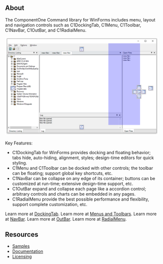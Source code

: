 ## About

The ComponentOne Command library for WinForms includes menu, layout and navigation controls such as C1DockingTab, C1Menu, C1Toolbar, C1NavBar, C1OutBar,  and C1RadialMenu.

![WinForms C1Command Control](https://raw.githubusercontent.com/GrapeCity/ComponentOne-WinForms-Samples/5dc3e2e0e9fe814b46a65929a54f662f431980d7/NetFramework/Command/WinForms_Command.png "WinForms C1Command")

Key Features:

* C1DockingTab for WinForms provides docking and floating behavior; tabs hide, auto-hiding, alignment, styles; design-time editors for quick styling.
* C1Menu and C1Toolbar can be docked with other controls; the toolbar can be floating; support global key shortcuts, etc.
* C1NavBar can be collapse on any edge of its container; buttons can be customized at run-time; extensive design-time support, etc.
* C1OutBar expand and collapse each page like a accordion control; arbitrary controls and charts can be embedded in any pages.
* C1RadialMenu provide the best possible performance and flexibility, support complete customization, etc.

Learn more at [DockingTab](https://www.grapecity.com/controls/winforms/dockingtab).
Learn more at [Menus and Toolbars](https://www.grapecity.com/controls/winforms/menustoolbars).
Learn more at [NavBar](https://www.grapecity.com/controls/winforms/navbar).
Learn more at [OutBar](https://www.grapecity.com/controls/winforms/outbar).
Learn more at [RadialMenu](https://www.grapecity.com/controls/winforms/radialmenu).

## Resources

* [Samples](https://github.com/GrapeCity/ComponentOne-WinForms-Samples/tree/master/NetFramework/Command) 
* [Documentation](https://www.grapecity.com/componentone/docs/win/online-menus-toolbar/overview.html)
* [Licensing](https://www.grapecity.com/componentone/licensing)
